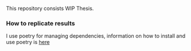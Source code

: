 This repository consists WIP Thesis. 

### How to replicate results

I use poetry for managing dependencies, information on how to install and use poetry is [here](https://python-poetry.org/docs/)
